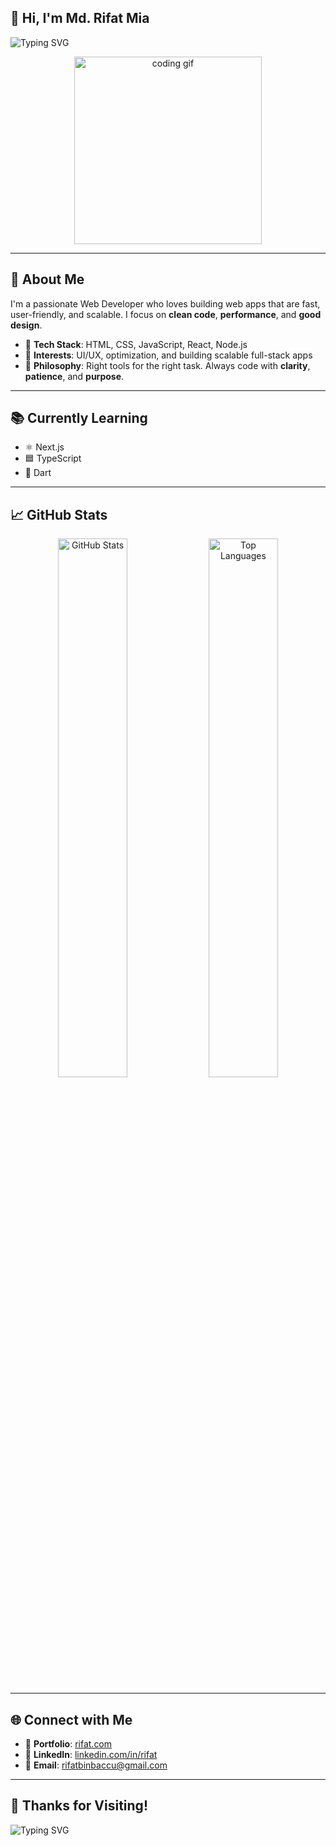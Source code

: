 ## 👋 Hi, I'm Md. Rifat Mia

<img src="https://readme-typing-svg.herokuapp.com?font=Fira+Code&duration=2000&pause=1000&center=true&vCenter=true&width=450&lines=💻+Web+Developer;🌍+Based+in+Khulna,+Bangladesh" alt="Typing SVG" />

<p align="center">
  <img src="https://media.giphy.com/media/qgQUggAC3Pfv687qPC/giphy.gif" width="300" alt="coding gif" />
</p>

---

## 🚀 About Me

I'm a passionate Web Developer who loves building web apps that are fast, user-friendly, and scalable. I focus on **clean code**, **performance**, and **good design**.

- 🔧 **Tech Stack**: HTML, CSS, JavaScript, React, Node.js  
- 🎯 **Interests**: UI/UX, optimization, and building scalable full-stack apps  
- 🧠 **Philosophy**: Right tools for the right task. Always code with **clarity**, **patience**, and **purpose**.

---

## 📚 Currently Learning

- ⚛️ Next.js  
- 🟦 TypeScript  
- 🐍 Dart  

---

## 📈 GitHub Stats

<div align="center">

<img src="https://github-readme-stats.vercel.app/api?username=rifatbinbaccu9&show_icons=true&theme=tokyonight&hide_border=true" width="47%" alt="GitHub Stats" />
<img src="https://github-readme-stats.vercel.app/api/top-langs/?username=rifatbinbaccu9&layout=compact&theme=tokyonight&hide_border=true" width="47%" alt="Top Languages" />

</div>

---

## 🌐 Connect with Me

- 🔗 **Portfolio**: [rifat.com](https://rifatmia.netlify.app/)  
- 💼 **LinkedIn**: [linkedin.com/in/rifat](https://www.linkedin.com/in/md-rifat-mia-87a35229b/)  
- 📧 **Email**: [rifatbinbaccu@gmail.com](mailto:rifatbinbaccu@gmail.com)  

---

## 🙌 Thanks for Visiting!

<img src="https://readme-typing-svg.herokuapp.com?font=Fira+Code&duration=2000&pause=1000&center=true&vCenter=true&width=450&lines=Thanks+for+visiting!;+Check+out+my+repos!" alt="Typing SVG" />
